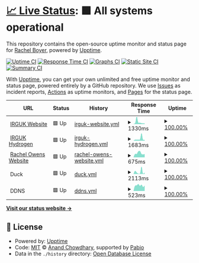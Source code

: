# [📈 Live Status](https://boyercam.github.io/boyercam-upptime): <!--live status--> **🟩 All systems operational**

This repository contains the open-source uptime monitor and status page for [Rachel Boyer](https://boyercam.github.io/boyercam-upptime), powered by [Upptime](https://github.com/upptime/upptime).

[![Uptime CI](https://github.com/boyercam/boyercam-upptime/workflows/Uptime%20CI/badge.svg)](https://github.com/boyercam/boyercam-upptime/actions?query=workflow%3A%22Uptime+CI%22)
[![Response Time CI](https://github.com/boyercam/boyercam-upptime/workflows/Response%20Time%20CI/badge.svg)](https://github.com/boyercam/boyercam-upptime/actions?query=workflow%3A%22Response+Time+CI%22)
[![Graphs CI](https://github.com/boyercam/boyercam-upptime/workflows/Graphs%20CI/badge.svg)](https://github.com/boyercam/boyercam-upptime/actions?query=workflow%3A%22Graphs+CI%22)
[![Static Site CI](https://github.com/boyercam/boyercam-upptime/workflows/Static%20Site%20CI/badge.svg)](https://github.com/boyercam/boyercam-upptime/actions?query=workflow%3A%22Static+Site+CI%22)
[![Summary CI](https://github.com/boyercam/boyercam-upptime/workflows/Summary%20CI/badge.svg)](https://github.com/boyercam/boyercam-upptime/actions?query=workflow%3A%22Summary+CI%22)

With [Upptime](https://upptime.js.org), you can get your own unlimited and free uptime monitor and status page, powered entirely by a GitHub repository. We use [Issues](https://github.com/boyercam/boyercam-upptime/issues) as incident reports, [Actions](https://github.com/boyercam/boyercam-upptime/actions) as uptime monitors, and [Pages](https://boyercam.github.io/boyercam-upptime) for the status page.

<!--start: status pages-->
<!-- This summary is generated by Upptime (https://github.com/upptime/upptime) -->
<!-- Do not edit this manually, your changes will be overwritten -->
<!-- prettier-ignore -->
| URL | Status | History | Response Time | Uptime |
| --- | ------ | ------- | ------------- | ------ |
| <img alt="" src="https://icons.duckduckgo.com/ip3/www.irguk.co.uk.ico" height="13"> [IRGUK Website](https://www.irguk.co.uk) | 🟩 Up | [irguk-website.yml](https://github.com/boyercam/boyercam-upptime/commits/HEAD/history/irguk-website.yml) | <details><summary><img alt="Response time graph" src="./graphs/irguk-website/response-time-week.png" height="20"> 1330ms</summary><br><a href="https://boyercam.github.io/boyercam-upptime/history/irguk-website"><img alt="Response time 1784" src="https://img.shields.io/endpoint?url=https%3A%2F%2Fraw.githubusercontent.com%2Fboyercam%2Fboyercam-upptime%2FHEAD%2Fapi%2Firguk-website%2Fresponse-time.json"></a><br><a href="https://boyercam.github.io/boyercam-upptime/history/irguk-website"><img alt="24-hour response time 888" src="https://img.shields.io/endpoint?url=https%3A%2F%2Fraw.githubusercontent.com%2Fboyercam%2Fboyercam-upptime%2FHEAD%2Fapi%2Firguk-website%2Fresponse-time-day.json"></a><br><a href="https://boyercam.github.io/boyercam-upptime/history/irguk-website"><img alt="7-day response time 1330" src="https://img.shields.io/endpoint?url=https%3A%2F%2Fraw.githubusercontent.com%2Fboyercam%2Fboyercam-upptime%2FHEAD%2Fapi%2Firguk-website%2Fresponse-time-week.json"></a><br><a href="https://boyercam.github.io/boyercam-upptime/history/irguk-website"><img alt="30-day response time 2129" src="https://img.shields.io/endpoint?url=https%3A%2F%2Fraw.githubusercontent.com%2Fboyercam%2Fboyercam-upptime%2FHEAD%2Fapi%2Firguk-website%2Fresponse-time-month.json"></a><br><a href="https://boyercam.github.io/boyercam-upptime/history/irguk-website"><img alt="1-year response time 1784" src="https://img.shields.io/endpoint?url=https%3A%2F%2Fraw.githubusercontent.com%2Fboyercam%2Fboyercam-upptime%2FHEAD%2Fapi%2Firguk-website%2Fresponse-time-year.json"></a></details> | <details><summary><a href="https://boyercam.github.io/boyercam-upptime/history/irguk-website">100.00%</a></summary><a href="https://boyercam.github.io/boyercam-upptime/history/irguk-website"><img alt="All-time uptime 100.00%" src="https://img.shields.io/endpoint?url=https%3A%2F%2Fraw.githubusercontent.com%2Fboyercam%2Fboyercam-upptime%2FHEAD%2Fapi%2Firguk-website%2Fuptime.json"></a><br><a href="https://boyercam.github.io/boyercam-upptime/history/irguk-website"><img alt="24-hour uptime 100.00%" src="https://img.shields.io/endpoint?url=https%3A%2F%2Fraw.githubusercontent.com%2Fboyercam%2Fboyercam-upptime%2FHEAD%2Fapi%2Firguk-website%2Fuptime-day.json"></a><br><a href="https://boyercam.github.io/boyercam-upptime/history/irguk-website"><img alt="7-day uptime 100.00%" src="https://img.shields.io/endpoint?url=https%3A%2F%2Fraw.githubusercontent.com%2Fboyercam%2Fboyercam-upptime%2FHEAD%2Fapi%2Firguk-website%2Fuptime-week.json"></a><br><a href="https://boyercam.github.io/boyercam-upptime/history/irguk-website"><img alt="30-day uptime 100.00%" src="https://img.shields.io/endpoint?url=https%3A%2F%2Fraw.githubusercontent.com%2Fboyercam%2Fboyercam-upptime%2FHEAD%2Fapi%2Firguk-website%2Fuptime-month.json"></a><br><a href="https://boyercam.github.io/boyercam-upptime/history/irguk-website"><img alt="1-year uptime 100.00%" src="https://img.shields.io/endpoint?url=https%3A%2F%2Fraw.githubusercontent.com%2Fboyercam%2Fboyercam-upptime%2FHEAD%2Fapi%2Firguk-website%2Fuptime-year.json"></a></details>
| <img alt="" src="https://icons.duckduckgo.com/ip3/hydrogen.irguk.co.uk.ico" height="13"> [IRGUK Hydrogen](https://hydrogen.irguk.co.uk) | 🟩 Up | [irguk-hydrogen.yml](https://github.com/boyercam/boyercam-upptime/commits/HEAD/history/irguk-hydrogen.yml) | <details><summary><img alt="Response time graph" src="./graphs/irguk-hydrogen/response-time-week.png" height="20"> 1683ms</summary><br><a href="https://boyercam.github.io/boyercam-upptime/history/irguk-hydrogen"><img alt="Response time 1202" src="https://img.shields.io/endpoint?url=https%3A%2F%2Fraw.githubusercontent.com%2Fboyercam%2Fboyercam-upptime%2FHEAD%2Fapi%2Firguk-hydrogen%2Fresponse-time.json"></a><br><a href="https://boyercam.github.io/boyercam-upptime/history/irguk-hydrogen"><img alt="24-hour response time 4211" src="https://img.shields.io/endpoint?url=https%3A%2F%2Fraw.githubusercontent.com%2Fboyercam%2Fboyercam-upptime%2FHEAD%2Fapi%2Firguk-hydrogen%2Fresponse-time-day.json"></a><br><a href="https://boyercam.github.io/boyercam-upptime/history/irguk-hydrogen"><img alt="7-day response time 1683" src="https://img.shields.io/endpoint?url=https%3A%2F%2Fraw.githubusercontent.com%2Fboyercam%2Fboyercam-upptime%2FHEAD%2Fapi%2Firguk-hydrogen%2Fresponse-time-week.json"></a><br><a href="https://boyercam.github.io/boyercam-upptime/history/irguk-hydrogen"><img alt="30-day response time 1561" src="https://img.shields.io/endpoint?url=https%3A%2F%2Fraw.githubusercontent.com%2Fboyercam%2Fboyercam-upptime%2FHEAD%2Fapi%2Firguk-hydrogen%2Fresponse-time-month.json"></a><br><a href="https://boyercam.github.io/boyercam-upptime/history/irguk-hydrogen"><img alt="1-year response time 1202" src="https://img.shields.io/endpoint?url=https%3A%2F%2Fraw.githubusercontent.com%2Fboyercam%2Fboyercam-upptime%2FHEAD%2Fapi%2Firguk-hydrogen%2Fresponse-time-year.json"></a></details> | <details><summary><a href="https://boyercam.github.io/boyercam-upptime/history/irguk-hydrogen">100.00%</a></summary><a href="https://boyercam.github.io/boyercam-upptime/history/irguk-hydrogen"><img alt="All-time uptime 100.00%" src="https://img.shields.io/endpoint?url=https%3A%2F%2Fraw.githubusercontent.com%2Fboyercam%2Fboyercam-upptime%2FHEAD%2Fapi%2Firguk-hydrogen%2Fuptime.json"></a><br><a href="https://boyercam.github.io/boyercam-upptime/history/irguk-hydrogen"><img alt="24-hour uptime 100.00%" src="https://img.shields.io/endpoint?url=https%3A%2F%2Fraw.githubusercontent.com%2Fboyercam%2Fboyercam-upptime%2FHEAD%2Fapi%2Firguk-hydrogen%2Fuptime-day.json"></a><br><a href="https://boyercam.github.io/boyercam-upptime/history/irguk-hydrogen"><img alt="7-day uptime 100.00%" src="https://img.shields.io/endpoint?url=https%3A%2F%2Fraw.githubusercontent.com%2Fboyercam%2Fboyercam-upptime%2FHEAD%2Fapi%2Firguk-hydrogen%2Fuptime-week.json"></a><br><a href="https://boyercam.github.io/boyercam-upptime/history/irguk-hydrogen"><img alt="30-day uptime 100.00%" src="https://img.shields.io/endpoint?url=https%3A%2F%2Fraw.githubusercontent.com%2Fboyercam%2Fboyercam-upptime%2FHEAD%2Fapi%2Firguk-hydrogen%2Fuptime-month.json"></a><br><a href="https://boyercam.github.io/boyercam-upptime/history/irguk-hydrogen"><img alt="1-year uptime 100.00%" src="https://img.shields.io/endpoint?url=https%3A%2F%2Fraw.githubusercontent.com%2Fboyercam%2Fboyercam-upptime%2FHEAD%2Fapi%2Firguk-hydrogen%2Fuptime-year.json"></a></details>
| <img alt="" src="https://icons.duckduckgo.com/ip3/www.rachelowens.co.uk.ico" height="13"> [Rachel Owens Website](https://www.rachelowens.co.uk) | 🟩 Up | [rachel-owens-website.yml](https://github.com/boyercam/boyercam-upptime/commits/HEAD/history/rachel-owens-website.yml) | <details><summary><img alt="Response time graph" src="./graphs/rachel-owens-website/response-time-week.png" height="20"> 675ms</summary><br><a href="https://boyercam.github.io/boyercam-upptime/history/rachel-owens-website"><img alt="Response time 577" src="https://img.shields.io/endpoint?url=https%3A%2F%2Fraw.githubusercontent.com%2Fboyercam%2Fboyercam-upptime%2FHEAD%2Fapi%2Frachel-owens-website%2Fresponse-time.json"></a><br><a href="https://boyercam.github.io/boyercam-upptime/history/rachel-owens-website"><img alt="24-hour response time 697" src="https://img.shields.io/endpoint?url=https%3A%2F%2Fraw.githubusercontent.com%2Fboyercam%2Fboyercam-upptime%2FHEAD%2Fapi%2Frachel-owens-website%2Fresponse-time-day.json"></a><br><a href="https://boyercam.github.io/boyercam-upptime/history/rachel-owens-website"><img alt="7-day response time 675" src="https://img.shields.io/endpoint?url=https%3A%2F%2Fraw.githubusercontent.com%2Fboyercam%2Fboyercam-upptime%2FHEAD%2Fapi%2Frachel-owens-website%2Fresponse-time-week.json"></a><br><a href="https://boyercam.github.io/boyercam-upptime/history/rachel-owens-website"><img alt="30-day response time 605" src="https://img.shields.io/endpoint?url=https%3A%2F%2Fraw.githubusercontent.com%2Fboyercam%2Fboyercam-upptime%2FHEAD%2Fapi%2Frachel-owens-website%2Fresponse-time-month.json"></a><br><a href="https://boyercam.github.io/boyercam-upptime/history/rachel-owens-website"><img alt="1-year response time 577" src="https://img.shields.io/endpoint?url=https%3A%2F%2Fraw.githubusercontent.com%2Fboyercam%2Fboyercam-upptime%2FHEAD%2Fapi%2Frachel-owens-website%2Fresponse-time-year.json"></a></details> | <details><summary><a href="https://boyercam.github.io/boyercam-upptime/history/rachel-owens-website">100.00%</a></summary><a href="https://boyercam.github.io/boyercam-upptime/history/rachel-owens-website"><img alt="All-time uptime 100.00%" src="https://img.shields.io/endpoint?url=https%3A%2F%2Fraw.githubusercontent.com%2Fboyercam%2Fboyercam-upptime%2FHEAD%2Fapi%2Frachel-owens-website%2Fuptime.json"></a><br><a href="https://boyercam.github.io/boyercam-upptime/history/rachel-owens-website"><img alt="24-hour uptime 100.00%" src="https://img.shields.io/endpoint?url=https%3A%2F%2Fraw.githubusercontent.com%2Fboyercam%2Fboyercam-upptime%2FHEAD%2Fapi%2Frachel-owens-website%2Fuptime-day.json"></a><br><a href="https://boyercam.github.io/boyercam-upptime/history/rachel-owens-website"><img alt="7-day uptime 100.00%" src="https://img.shields.io/endpoint?url=https%3A%2F%2Fraw.githubusercontent.com%2Fboyercam%2Fboyercam-upptime%2FHEAD%2Fapi%2Frachel-owens-website%2Fuptime-week.json"></a><br><a href="https://boyercam.github.io/boyercam-upptime/history/rachel-owens-website"><img alt="30-day uptime 100.00%" src="https://img.shields.io/endpoint?url=https%3A%2F%2Fraw.githubusercontent.com%2Fboyercam%2Fboyercam-upptime%2FHEAD%2Fapi%2Frachel-owens-website%2Fuptime-month.json"></a><br><a href="https://boyercam.github.io/boyercam-upptime/history/rachel-owens-website"><img alt="1-year uptime 100.00%" src="https://img.shields.io/endpoint?url=https%3A%2F%2Fraw.githubusercontent.com%2Fboyercam%2Fboyercam-upptime%2FHEAD%2Fapi%2Frachel-owens-website%2Fuptime-year.json"></a></details>
| <img alt="" src="https://icons.duckduckgo.com/ip3/null.ico" height="13"> Duck | 🟩 Up | [duck.yml](https://github.com/boyercam/boyercam-upptime/commits/HEAD/history/duck.yml) | <details><summary><img alt="Response time graph" src="./graphs/duck/response-time-week.png" height="20"> 2113ms</summary><br><a href="https://boyercam.github.io/boyercam-upptime/history/duck"><img alt="Response time 4012" src="https://img.shields.io/endpoint?url=https%3A%2F%2Fraw.githubusercontent.com%2Fboyercam%2Fboyercam-upptime%2FHEAD%2Fapi%2Fduck%2Fresponse-time.json"></a><br><a href="https://boyercam.github.io/boyercam-upptime/history/duck"><img alt="24-hour response time 355" src="https://img.shields.io/endpoint?url=https%3A%2F%2Fraw.githubusercontent.com%2Fboyercam%2Fboyercam-upptime%2FHEAD%2Fapi%2Fduck%2Fresponse-time-day.json"></a><br><a href="https://boyercam.github.io/boyercam-upptime/history/duck"><img alt="7-day response time 2113" src="https://img.shields.io/endpoint?url=https%3A%2F%2Fraw.githubusercontent.com%2Fboyercam%2Fboyercam-upptime%2FHEAD%2Fapi%2Fduck%2Fresponse-time-week.json"></a><br><a href="https://boyercam.github.io/boyercam-upptime/history/duck"><img alt="30-day response time 4320" src="https://img.shields.io/endpoint?url=https%3A%2F%2Fraw.githubusercontent.com%2Fboyercam%2Fboyercam-upptime%2FHEAD%2Fapi%2Fduck%2Fresponse-time-month.json"></a><br><a href="https://boyercam.github.io/boyercam-upptime/history/duck"><img alt="1-year response time 4012" src="https://img.shields.io/endpoint?url=https%3A%2F%2Fraw.githubusercontent.com%2Fboyercam%2Fboyercam-upptime%2FHEAD%2Fapi%2Fduck%2Fresponse-time-year.json"></a></details> | <details><summary><a href="https://boyercam.github.io/boyercam-upptime/history/duck">100.00%</a></summary><a href="https://boyercam.github.io/boyercam-upptime/history/duck"><img alt="All-time uptime 93.83%" src="https://img.shields.io/endpoint?url=https%3A%2F%2Fraw.githubusercontent.com%2Fboyercam%2Fboyercam-upptime%2FHEAD%2Fapi%2Fduck%2Fuptime.json"></a><br><a href="https://boyercam.github.io/boyercam-upptime/history/duck"><img alt="24-hour uptime 100.00%" src="https://img.shields.io/endpoint?url=https%3A%2F%2Fraw.githubusercontent.com%2Fboyercam%2Fboyercam-upptime%2FHEAD%2Fapi%2Fduck%2Fuptime-day.json"></a><br><a href="https://boyercam.github.io/boyercam-upptime/history/duck"><img alt="7-day uptime 100.00%" src="https://img.shields.io/endpoint?url=https%3A%2F%2Fraw.githubusercontent.com%2Fboyercam%2Fboyercam-upptime%2FHEAD%2Fapi%2Fduck%2Fuptime-week.json"></a><br><a href="https://boyercam.github.io/boyercam-upptime/history/duck"><img alt="30-day uptime 98.14%" src="https://img.shields.io/endpoint?url=https%3A%2F%2Fraw.githubusercontent.com%2Fboyercam%2Fboyercam-upptime%2FHEAD%2Fapi%2Fduck%2Fuptime-month.json"></a><br><a href="https://boyercam.github.io/boyercam-upptime/history/duck"><img alt="1-year uptime 93.83%" src="https://img.shields.io/endpoint?url=https%3A%2F%2Fraw.githubusercontent.com%2Fboyercam%2Fboyercam-upptime%2FHEAD%2Fapi%2Fduck%2Fuptime-year.json"></a></details>
| <img alt="" src="https://icons.duckduckgo.com/ip3/null.ico" height="13"> DDNS | 🟩 Up | [ddns.yml](https://github.com/boyercam/boyercam-upptime/commits/HEAD/history/ddns.yml) | <details><summary><img alt="Response time graph" src="./graphs/ddns/response-time-week.png" height="20"> 523ms</summary><br><a href="https://boyercam.github.io/boyercam-upptime/history/ddns"><img alt="Response time 484" src="https://img.shields.io/endpoint?url=https%3A%2F%2Fraw.githubusercontent.com%2Fboyercam%2Fboyercam-upptime%2FHEAD%2Fapi%2Fddns%2Fresponse-time.json"></a><br><a href="https://boyercam.github.io/boyercam-upptime/history/ddns"><img alt="24-hour response time 548" src="https://img.shields.io/endpoint?url=https%3A%2F%2Fraw.githubusercontent.com%2Fboyercam%2Fboyercam-upptime%2FHEAD%2Fapi%2Fddns%2Fresponse-time-day.json"></a><br><a href="https://boyercam.github.io/boyercam-upptime/history/ddns"><img alt="7-day response time 523" src="https://img.shields.io/endpoint?url=https%3A%2F%2Fraw.githubusercontent.com%2Fboyercam%2Fboyercam-upptime%2FHEAD%2Fapi%2Fddns%2Fresponse-time-week.json"></a><br><a href="https://boyercam.github.io/boyercam-upptime/history/ddns"><img alt="30-day response time 473" src="https://img.shields.io/endpoint?url=https%3A%2F%2Fraw.githubusercontent.com%2Fboyercam%2Fboyercam-upptime%2FHEAD%2Fapi%2Fddns%2Fresponse-time-month.json"></a><br><a href="https://boyercam.github.io/boyercam-upptime/history/ddns"><img alt="1-year response time 484" src="https://img.shields.io/endpoint?url=https%3A%2F%2Fraw.githubusercontent.com%2Fboyercam%2Fboyercam-upptime%2FHEAD%2Fapi%2Fddns%2Fresponse-time-year.json"></a></details> | <details><summary><a href="https://boyercam.github.io/boyercam-upptime/history/ddns">100.00%</a></summary><a href="https://boyercam.github.io/boyercam-upptime/history/ddns"><img alt="All-time uptime 99.97%" src="https://img.shields.io/endpoint?url=https%3A%2F%2Fraw.githubusercontent.com%2Fboyercam%2Fboyercam-upptime%2FHEAD%2Fapi%2Fddns%2Fuptime.json"></a><br><a href="https://boyercam.github.io/boyercam-upptime/history/ddns"><img alt="24-hour uptime 100.00%" src="https://img.shields.io/endpoint?url=https%3A%2F%2Fraw.githubusercontent.com%2Fboyercam%2Fboyercam-upptime%2FHEAD%2Fapi%2Fddns%2Fuptime-day.json"></a><br><a href="https://boyercam.github.io/boyercam-upptime/history/ddns"><img alt="7-day uptime 100.00%" src="https://img.shields.io/endpoint?url=https%3A%2F%2Fraw.githubusercontent.com%2Fboyercam%2Fboyercam-upptime%2FHEAD%2Fapi%2Fddns%2Fuptime-week.json"></a><br><a href="https://boyercam.github.io/boyercam-upptime/history/ddns"><img alt="30-day uptime 100.00%" src="https://img.shields.io/endpoint?url=https%3A%2F%2Fraw.githubusercontent.com%2Fboyercam%2Fboyercam-upptime%2FHEAD%2Fapi%2Fddns%2Fuptime-month.json"></a><br><a href="https://boyercam.github.io/boyercam-upptime/history/ddns"><img alt="1-year uptime 99.97%" src="https://img.shields.io/endpoint?url=https%3A%2F%2Fraw.githubusercontent.com%2Fboyercam%2Fboyercam-upptime%2FHEAD%2Fapi%2Fddns%2Fuptime-year.json"></a></details>

<!--end: status pages-->

[**Visit our status website →**](https://boyercam.github.io/boyercam-upptime)

## 📄 License

- Powered by: [Upptime](https://github.com/upptime/upptime)
- Code: [MIT](./LICENSE) © [Anand Chowdhary](https://anandchowdhary.com), supported by [Pabio](https://pabio.com)
- Data in the `./history` directory: [Open Database License](https://opendatacommons.org/licenses/odbl/1-0/)
